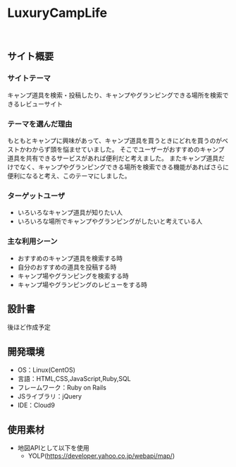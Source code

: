 # LuxuryCampLife
​
## サイト概要
### サイトテーマ
キャンプ道具を検索・投稿したり、キャンプやグランピングできる場所を検索できるレビューサイト
​
### テーマを選んだ理由
もともとキャンプに興味があって、キャンプ道具を買うときにどれを買うのがベストかわからず頭を悩ませていました。
そこでユーザーがおすすめのキャンプ道具を共有できるサービスがあれば便利だと考えました。
またキャンプ道具だけでなく、キャンプやグランピングできる場所を検索できる機能があればさらに便利になると考え、このテーマにしました。
​
### ターゲットユーザ
- いろいろなキャンプ道具が知りたい人
- いろいろな場所でキャンプやグランピングがしたいと考えている人
​
### 主な利用シーン
- おすすめのキャンプ道具を検索する時
- 自分のおすすめの道具を投稿する時
- キャンプ場やグランピングを検索する時
- キャンプ場やグランピングのレビューをする時
​
## 設計書
後ほど作成予定
​
## 開発環境
- OS：Linux(CentOS)
- 言語：HTML,CSS,JavaScript,Ruby,SQL
- フレームワーク：Ruby on Rails
- JSライブラリ：jQuery
- IDE：Cloud9
​
## 使用素材
- 地図APIとして以下を使用
  - YOLP(https://developer.yahoo.co.jp/webapi/map/)